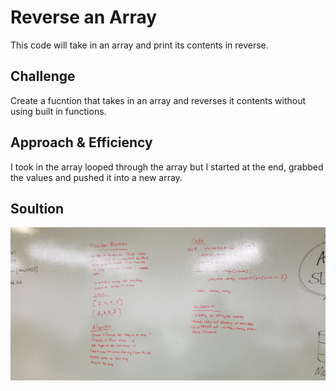 # Reverse an Array

This code will take in an array and print its contents in reverse.

## Challenge

Create a fucntion that takes in an array and reverses it contents without using built in functions.

## Approach & Efficiency

I took in the array looped through the array but I started at the end, grabbed the values and pushed it into a new array. 

## Soultion 
![alt text](./assets/array_reverse.jpg)
